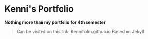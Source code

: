 # Kenni's Portfolio
**Nothing more than my portfolio for 4th semester**
>Can be visited on this link: Kenniholm.github.io
>Based on Jekyll
